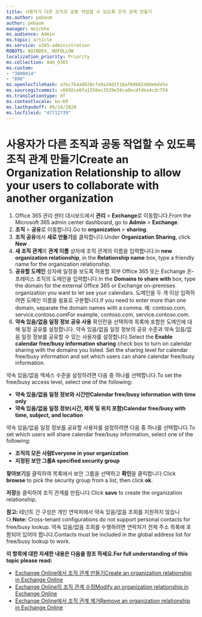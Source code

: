 ```yaml
---
title: 사용자가 다른 조직과 공동 작업할 수 있도록 조직 관계 만들기
ms.author: pebaum
author: pebaum
manager: mnirkhe
ms.audience: Admin
ms.topic: article
ms.service: o365-administration
ROBOTS: NOINDEX, NOFOLLOW
localization_priority: Priority
ms.collection: Adm_O365
ms.custom:
- "3800014"
- "898"
ms.openlocfilehash: a7ec7b4a8020cfe9a24d1f18af89b02400e6d45e
ms.sourcegitcommit: c6692ce0fa1358ec3529e59ca0ecdfdea4cdc759
ms.translationtype: HT
ms.contentlocale: ko-KR
ms.lasthandoff: 09/14/2020
ms.locfileid: "47712739"
---
```

# <a name="create-an-organization-relationship-to-allow-your-users-to-collaborate-with-another-organization"></a><span data-ttu-id="b9716-102">사용자가 다른 조직과 공동 작업할 수 있도록 조직 관계 만들기</span><span class="sxs-lookup"><span data-stu-id="b9716-102">Create an Organization Relationship to allow your users to collaborate with another organization</span></span>

1. <span data-ttu-id="b9716-103">Office 365 관리 센터 대시보드에서 **관리** > **Exchange**로 이동합니다.</span><span class="sxs-lookup"><span data-stu-id="b9716-103">From the Microsoft 365 admin center dashboard, go to **Admin** > **Exchange**.</span></span>
2. <span data-ttu-id="b9716-104">**조직** > **공유**로 이동합니다.</span><span class="sxs-lookup"><span data-stu-id="b9716-104">Go to **organization** > **sharing**.</span></span>
3. <span data-ttu-id="b9716-105">**조직 공유**에서 **새로 만들기**를 클릭합니다.</span><span class="sxs-lookup"><span data-stu-id="b9716-105">Under **Organization Sharing**, click **New** .</span></span>
4. <span data-ttu-id="b9716-106">**새 조직 관계**의 **관계 이름** 상자에 조직 관계의 이름을 입력합니다.</span><span class="sxs-lookup"><span data-stu-id="b9716-106">In **new organization relationship**, in the **Relationship name** box, type a friendly name for the organization relationship.</span></span>
5. <span data-ttu-id="b9716-107">**공유할 도메인** 상자에 일정을 보도록 허용할 외부 Office 365 또는 Exchange 온-프레미스 조직의 도메인을 입력합니다.</span><span class="sxs-lookup"><span data-stu-id="b9716-107">In the **Domains to share with** box, type the domain for the external Office 365 or Exchange on-premises organization you want to let see your calendars.</span></span> <span data-ttu-id="b9716-108">도메인을 두 개 이상 입력하려면 도메인 이름을 쉼표로 구분합니다.</span><span class="sxs-lookup"><span data-stu-id="b9716-108">If you need to enter more than one domain, separate the domain names with a comma.</span></span> <span data-ttu-id="b9716-109">예: contoso.com, service.contoso.com</span><span class="sxs-lookup"><span data-stu-id="b9716-109">For example, contoso.com, service.contoso.com.</span></span>
6. <span data-ttu-id="b9716-p102">**약속 있음/없음 일정 정보 공유 사용** 확인란을 선택하여 목록에 포함한 도메인에 대해 일정 공유를 설정합니다. 약속 있음/없음 일정 정보의 공유 수준과 약속 있음/없음 일정 정보를 공유할 수 있는 사용자를 설정합니다.</span><span class="sxs-lookup"><span data-stu-id="b9716-p102">Select the **Enable calendar free/busy information sharing** check box to turn on calendar sharing with the domains you listed. Set the sharing level for calendar free/busy information and set which users can share calendar free/busy information.</span></span>  

<span data-ttu-id="b9716-112">약속 있음/없음 액세스 수준을 설정하려면 다음 중 하나를 선택합니다.</span><span class="sxs-lookup"><span data-stu-id="b9716-112">To set the free/busy access level, select one of the following:</span></span>

- <span data-ttu-id="b9716-113">**약속 있음/없음 일정 정보와 시간만**</span><span class="sxs-lookup"><span data-stu-id="b9716-113">**Calendar free/busy information with time only**</span></span>
- <span data-ttu-id="b9716-114">**약속 있음/없음 일정 정보(시간, 제목 및 위치 포함)**</span><span class="sxs-lookup"><span data-stu-id="b9716-114">**Calendar free/busy with time, subject, and location**</span></span>  

 <span data-ttu-id="b9716-115">약속 있음/없음 일정 정보를 공유할 사용자를 설정하려면 다음 중 하나를 선택합니다.</span><span class="sxs-lookup"><span data-stu-id="b9716-115">To set which users will share calendar free/busy information, select one of the following:</span></span>

- <span data-ttu-id="b9716-116">**조직의 모든 사람**</span><span class="sxs-lookup"><span data-stu-id="b9716-116">**Everyone in your organization**</span></span>
- <span data-ttu-id="b9716-117">**지정된 보안 그룹**</span><span class="sxs-lookup"><span data-stu-id="b9716-117">**A specified security group**</span></span>  

<span data-ttu-id="b9716-118">**찾아보기**를 클릭하여 목록에서 보안 그룹을 선택하고 **확인**을 클릭합니다.</span><span class="sxs-lookup"><span data-stu-id="b9716-118">Click **browse** to pick the security group from a list, then click **ok**.</span></span>

<span data-ttu-id="b9716-119">**저장**을 클릭하여 조직 관계를 만듭니다.</span><span class="sxs-lookup"><span data-stu-id="b9716-119">Click **save** to create the organization relationship.</span></span>  

<span data-ttu-id="b9716-120">**참고:** 테넌트 간 구성은 개인 연락처에서 약속 있음/없음 조회를 지원하지 않습니다.</span><span class="sxs-lookup"><span data-stu-id="b9716-120">**Note:** Cross-tenant configurations do not support personal contacts for free/busy lookup.</span></span> <span data-ttu-id="b9716-121">약속 있음/없음 조회를 수행하려면 연락처가 전체 주소 목록에 포함되어 있어야 합니다.</span><span class="sxs-lookup"><span data-stu-id="b9716-121">Contacts must be included in the global address list for free/busy lookup to work.</span></span>

<span data-ttu-id="b9716-122">**이 항목에 대한 자세한 내용은 다음을 참조 하세요.**</span><span class="sxs-lookup"><span data-stu-id="b9716-122">**For full understanding of this topic please read:**</span></span>

- [<span data-ttu-id="b9716-123">Exchange Online에서 조직 관계 만들기</span><span class="sxs-lookup"><span data-stu-id="b9716-123">Create an organization relationship in Exchange Online</span></span>](https://docs.microsoft.com/exchange/sharing/organization-relationships/create-an-organization-relationship)
- [<span data-ttu-id="b9716-124">Exchange Online의 조직 관계 수정</span><span class="sxs-lookup"><span data-stu-id="b9716-124">Modify an organization relationship in Exchange Online</span></span>](https://docs.microsoft.com/exchange/sharing/organization-relationships/modify-an-organization-relationship)
- [<span data-ttu-id="b9716-125">Exchange Online에서 조직 관계 제거</span><span class="sxs-lookup"><span data-stu-id="b9716-125">Remove an organization relationship in Exchange Online</span></span>](https://docs.microsoft.com/exchange/sharing/organization-relationships/remove-an-organization-relationship)
